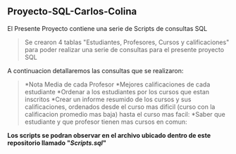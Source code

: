 ## Proyecto-SQL-Carlos-Colina

El Presente Proyecto contiene una serie de Scripts de consultas SQL

>Se crearon 4 tablas "Estudiantes, Profesores, Cursos y calificaciones" para poder realizar una serie de consultas para el presente proyecto SQL

A continuacion detallaremos las consultas que se realizaron:

>*Nota Media de cada Profesor
>*Mejores calificaciones de cada estudiante
>*Ordenar a los estudiantes por los cursos que estan inscritos
>*Crear un informe resumido de los cursos y sus calificaciones, ordenados desde el curso mas dificil (curso con la calificacion promedio mas baja) hasta el curso mas facil:
>*Saber que estudiante y que profesor tienen mas cursos en comun:

__Los scripts se podran observar en el archivo ubicado dentro de este repositorio llamado "*Scripts.sql*"__
